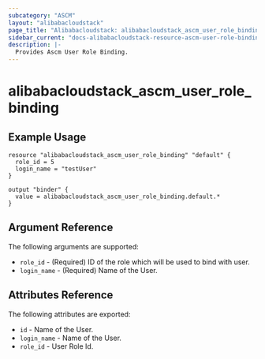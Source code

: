 ```yaml
---
subcategory: "ASCM"
layout: "alibabacloudstack"
page_title: "Alibabacloudstack: alibabacloudstack_ascm_user_role_binding"
sidebar_current: "docs-alibabacloudstack-resource-ascm-user-role-binding"
description: |-
  Provides Ascm User Role Binding.
---
```


# alibabacloudstack\_ascm_user_role_binding

## Example Usage

```
resource "alibabacloudstack_ascm_user_role_binding" "default" {
  role_id = 5
  login_name = "testUser"
}

output "binder" {
  value = alibabacloudstack_ascm_user_role_binding.default.*
}
```
## Argument Reference

The following arguments are supported:

* `role_id` - (Required) ID of the role which will be used to bind with user.
* `login_name` - (Required) Name of the User.

## Attributes Reference

The following attributes are exported:

* `id` - Name of the User.
* `login_name` - Name of the User.
* `role_id` - User Role Id.
